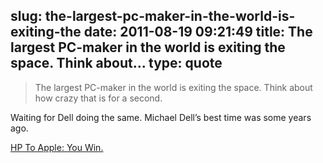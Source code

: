 slug: the-largest-pc-maker-in-the-world-is-exiting-the
date: 2011-08-19 09:21:49
title: The largest PC-maker in the world is exiting the space. Think about...
type: quote
---

> The largest PC-maker in the world is exiting the space. Think about how crazy that is for a second.

Waiting for Dell doing the same. Michael Dell’s best time was some years ago.

 [HP To Apple: You Win.](http://techcrunch.com/2011/08/18/apple-wins-without-throwing-a-punch/)
